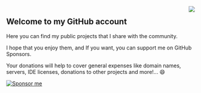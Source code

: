

<img align="right" src="https://github-readme-stats.vercel.app/api?username=rsm-gh&show_icons=true&hide_border=true&icon_color=586069&title_color=a0a9af">

## Welcome to my GitHub account

Here you can find my public projects that I share with the community.

I hope that you enjoy them, and If you want, you can support me on GitHub Sponsors. 

Your donations will help to cover general expenses like domain names, servers, IDE licenses, donations to other projects and more!... 😄

[![Sponsor me](https://img.shields.io/badge/sponsor-0%24%20USD-%23f0eb18?logo=github)](https://github.com/sponsors/rsm-gh)


